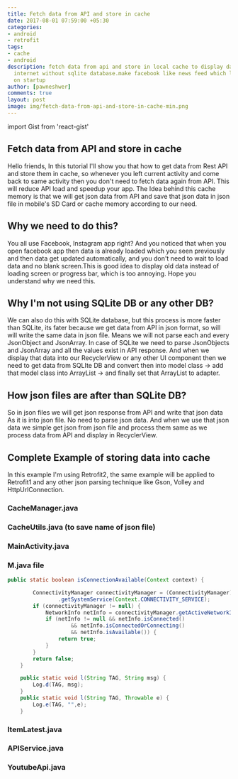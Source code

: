 ```yaml
---
title: Fetch data from API and store in cache
date: 2017-08-01 07:59:00 +05:30
categories:
- android
- retrofit
tags:
- cache
- android
description: fetch data from api and store in local cache to display data without
  internet without sqlite database.make facebook like news feed which load with data
  on startup
author: [pawneshwer]
comments: true
layout: post
image: img/fetch-data-from-api-and-store-in-cache-min.png
---
```


import Gist from 'react-gist'

## Fetch data from API and store in cache
Hello friends, In this tutorial I'll show you that how to get data from Rest API and store them in cache, so whenever you left current activity and come back to same activity then you don't need to fetch data again from API. This will reduce API load and speedup your app.
The Idea behind this cache memory is that we will get json data from API and save that json data in json file in mobile's SD Card or cache memory according to our need.

## Why we need to do this?

You all use Facebook, Instagram app right? And you noticed that when you open facebook app then data is already loaded which you seen previously and then data get updated automatically, and you don't need to wait to load data and no blank screen.This is good idea to display old data instead of loading screen or progress bar, which is too annoying. Hope you understand why we need this.

## Why I'm not using SQLite DB or any other DB?

We can also do this with SQLite database, but this process is more faster than SQLite, its fater because we get data from API in json format, so will will write the same data in json file. Means we will not parse each and every JsonObject and JsonArray. In case of SQLite we need to parse JsonObjects and JsonArray and all the values exist in API response. 
And when we display that data into our RecyclerView or any other UI component then we need to get data from SQLIte DB and convert then into model class -> add that model class into ArrayList -> and finally set that ArrayList to adapter.

## How json files are after than SQLite DB?

So in json files we will get json response from API and write that json data As it is into json file. No need to parse json data. And when we use that json data we simple get json from json file and process them same as we process data from API and display in RecyclerView.

## Complete Example of storing data into cache

In this example I'm using Retrofit2, the same example will be applied to Retrofit1 and any other json parsing technique like Gson, Volley and HttpUrlConnection.

### CacheManager.java

<Gist id='b3cc884df87b98b8f1b478e155e8fdf8' />

### CacheUtils.java (to save name of json file)

<Gist id='22d45365e3bf9b9b3c72fb786a6c1cde' />

### MainActivity.java

<Gist id='7df918d5ff87e483ad3bfb010432aad4' />

### M.java file

```java
public static boolean isConnectionAvailable(Context context) {

        ConnectivityManager connectivityManager = (ConnectivityManager) context
                .getSystemService(Context.CONNECTIVITY_SERVICE);
        if (connectivityManager != null) {
            NetworkInfo netInfo = connectivityManager.getActiveNetworkInfo();
            if (netInfo != null && netInfo.isConnected()
                    && netInfo.isConnectedOrConnecting()
                    && netInfo.isAvailable()) {
                return true;
            }
        }
        return false;
    }

    public static void l(String TAG, String msg) {
        Log.d(TAG, msg);
    }
    public static void l(String TAG, Throwable e) {
        Log.e(TAG, "",e);
    }
```

### ItemLatest.java

<Gist id='1c10f0d8eef03eaa887a98a5a5fa987c' />

### APIService.java

<Gist id='c7304efefa16539830dbd8904e079235' />

### YoutubeApi.java

<Gist id='4fe33ea3e29dfce00effbd60d8a1be50' />